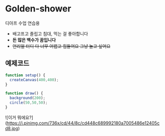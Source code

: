 # Golden-shower
디아프 수업 연습용

- 배고프고 졸립고 침대, 먹는 걸 좋아합니다
- **돈 많은 백수가 꿈입니다**
- ~~언리얼 터디 다 너무 어렵고 힘들어요 그냥 놀고 싶어요~~

## 예제코드
```javascript
function setup() {
  createCanvas(400,400);
}

function draw() {
  background(200);
  circle(50,50,50);
}
```

![이거 뭐에요?]
(https://i.pinimg.com/736x/cd/44/8c/cd448c689992180a7005486e12405cd8.jpg)
